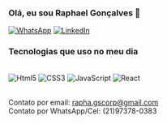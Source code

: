 

### Olá, eu sou Raphael Gonçalves 🤚


[![WhatsApp](https://img.shields.io/badge/WhatsApp-25D366?style=for-the-badge&logo=whatsapp&logoColor=white)](https://api.whatsapp.com/send?1=pt_BR&phone=5521973780383)
[![LinkedIn](https://img.shields.io/badge/LinkedIn-0077B5?style=for-the-badge&logo=linkedin&logoColor=white)](https://www.linkedin.com/in/raphael-gon%C3%A7alves-974964225/)

### Tecnologias que uso no meu dia 

<div style="display: inline_block"></br>
    <img aling= "center" alt="Html5" src="https://img.shields.io/badge/HTML5-E34F26?style=for-the-badge&logo=html5&logoColor=white">
    <img aling= "center" alt="CSS3" src="https://img.shields.io/badge/CSS3-1572B6?style=for-the-badge&logo=css3&logoColor=white">
    <img aling= "center" alt="JavaScript" src="https://img.shields.io/badge/JavaScript-F7DF1E?style=for-the-badge&logo=javascript&logoColor=black">
    <img aling= "center" alt="React" src="![React](https://img.shields.io/badge/React-20232A?style=for-the-badge&logo=react&logoColor=61DAFB)">
</div><br>


Contato por email: rapha.gscorp@gmail.com </br>
Contato por WhatsApp/Cel: (21)97378-0383







